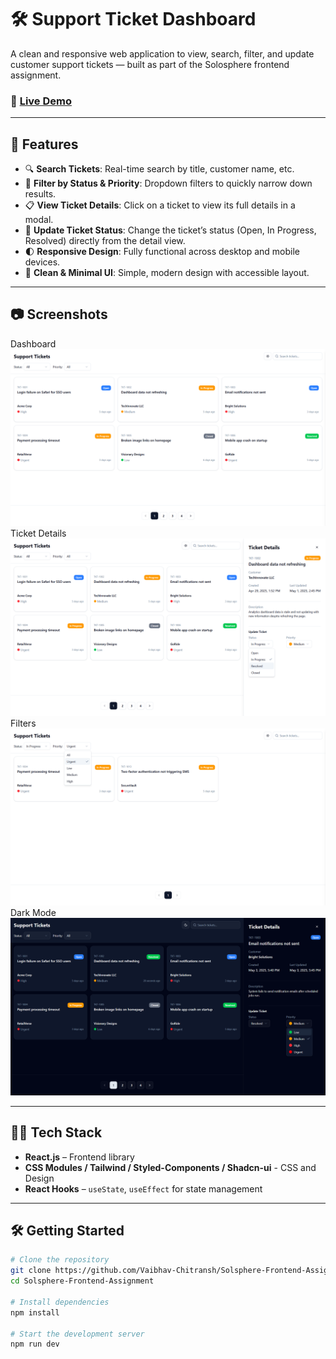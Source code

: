 # 🛠️ Support Ticket Dashboard

A clean and responsive web application to view, search, filter, and update customer support tickets — built as part of the Solosphere frontend assignment.

### 🚀 [Live Demo](https://support-ticket-gamma.vercel.app/)

---

## 📌 Features

- 🔍 **Search Tickets**: Real-time search by title, customer name, etc.
- 🎯 **Filter by Status & Priority**: Dropdown filters to quickly narrow down results.
- 📋 **View Ticket Details**: Click on a ticket to view its full details in a modal.
- 🔄 **Update Ticket Status**: Change the ticket’s status (Open, In Progress, Resolved) directly from the detail view.
- 🌓 **Responsive Design**: Fully functional across desktop and mobile devices.
- 🎨 **Clean & Minimal UI**: Simple, modern design with accessible layout.

---

## 📷 Screenshots

Dashboard ![Dashboard](./public/Dashboard.png)
Ticket Details ![Modal](./public/TicketDetails.png)
Filters![Filters](./public/Filters.png)
Dark Mode![Dark Mode](./public/DarkMode.png)

---

## 🧑‍💻 Tech Stack

- **React.js** – Frontend library
- **CSS Modules / Tailwind / Styled-Components / Shadcn-ui** - CSS and Design
- **React Hooks** – `useState`, `useEffect` for state management

---

## 🛠️ Getting Started

```bash
# Clone the repository
git clone https://github.com/Vaibhav-Chitransh/Solsphere-Frontend-Assignment.git
cd Solsphere-Frontend-Assignment

# Install dependencies
npm install

# Start the development server
npm run dev  
